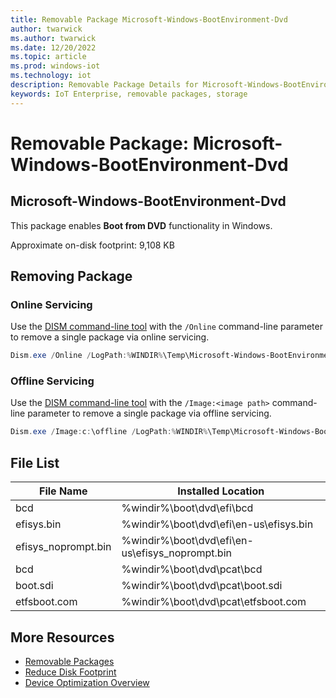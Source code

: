 ```yaml
---
title: Removable Package Microsoft-Windows-BootEnvironment-Dvd
author: twarwick
ms.author: twarwick
ms.date: 12/20/2022
ms.topic: article
ms.prod: windows-iot
ms.technology: iot
description: Removable Package Details for Microsoft-Windows-BootEnvironment-Dvd
keywords: IoT Enterprise, removable packages, storage
---
```


# Removable Package: Microsoft-Windows-BootEnvironment-Dvd

## Microsoft-Windows-BootEnvironment-Dvd
This package enables **Boot from DVD** functionality in Windows.

Approximate on-disk footprint: 9,108 KB

## Removing Package

### Online Servicing 
Use the [DISM command-line tool](/windows-hardware/manufacture/desktop/what-is-dism) with the ```/Online``` command-line parameter to remove a single package via online servicing.

```powershell
Dism.exe /Online /LogPath:%WINDIR%\Temp\Microsoft-Windows-BootEnvironment-Dvd.log /NoRestart /Disable-Feature /FeatureName:Microsoft-Windows-BootEnvironment-Dvd /PackageName:@Package
````
### Offline Servicing
Use the [DISM command-line tool](/windows-hardware/manufacture/desktop/what-is-dism) with the ```/Image:<image path>``` command-line parameter to remove a single package via offline servicing.

```powershell
Dism.exe /Image:c:\offline /LogPath:%WINDIR%\Temp\Microsoft-Windows-BootEnvironment-Dvd.log /NoRestart /Disable-Feature /FeatureName:Microsoft-Windows-BootEnvironment-Dvd /PackageName:@Package
````

## File List
| File Name | Installed Location |
|-----------|--------------------|
| bcd                 | %windir%\boot\dvd\efi\bcd |
| efisys.bin          | %windir%\boot\dvd\efi\en-us\efisys.bin |
| efisys_noprompt.bin | %windir%\boot\dvd\efi\en-us\efisys_noprompt.bin |
| bcd                 | %windir%\boot\dvd\pcat\bcd |
| boot.sdi            | %windir%\boot\dvd\pcat\boot.sdi |
| etfsboot.com        | %windir%\boot\dvd\pcat\etfsboot.com |

## More Resources
- [Removable Packages](/windows/iot/iot-enterprise/Optimize-Your-Device/Removable-Packages-Details/Removable-Packages.md)
- [Reduce Disk Footprint](/windows/iot/iot-enterprise/Optimize-Your-Device/Reduce-Disk-Footprint.md)
- [Device Optimization Overview](/windows/iot/iot-enterprise/Optimize-Your-Device/Overview.md)
